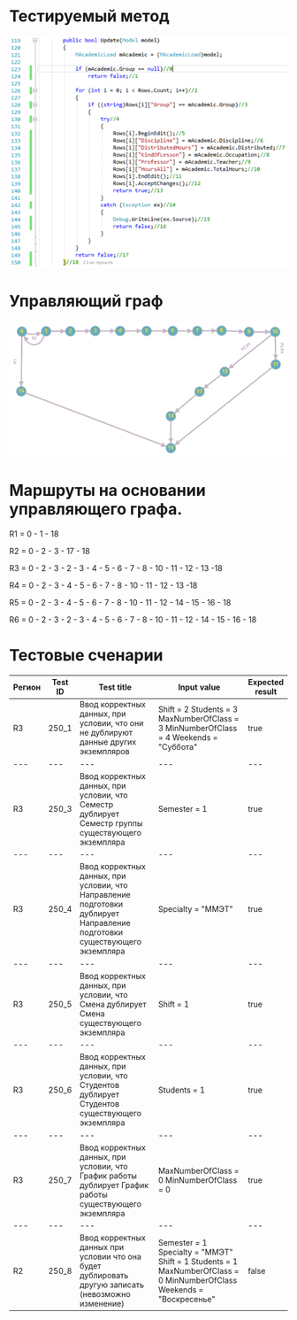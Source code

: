 # Тестируемый метод
![alt text](CODE.PNG "Тестируемый метод")
# Управляющий граф
![alt text](GRAPH.PNG "Тестируемый метод")
# Маршруты на основании управляющего графа.

R1 = 0 - 1 - 18

R2 = 0 - 2 - 3 - 17 - 18

R3 = 0 - 2 - 3 - 2 - 3 - 4 - 5 - 6 - 7 - 8 - 10 - 11 - 12 - 13 -18

R4 = 0 - 2 - 3 - 4 - 5 - 6 - 7 - 8 - 10 - 11 - 12 - 13 -18

R5 = 0 - 2 - 3 - 4 - 5 - 6 - 7 - 8 - 10 - 11 - 12 - 14 - 15 - 16 - 18

R6 = 0 - 2 - 3 - 2 - 3 - 4 - 5 - 6 - 7 - 8 - 10 - 11 - 12 - 14 - 15 - 16 - 18

# Тестовые сченарии
|Регион|Test ID|Test title|Input value|Expected result|
| --- | --- | --- | --- | --- |
|R3|250_1|Ввод корректных данных, при условии, что они не дублируют данные других экземпляров|Shift = 2 Students = 3  MaxNumberOfClass = 3  MinNumberOfClass = 4 Weekends = "Суббота"|true|
| --- | --- | --- | --- | --- |
|R3|250_3|Ввод корректных данных, при условии, что Семестр дублирует Семестр группы существующего экземпляра|Semester = 1|true|
| --- | --- | --- | --- | --- |
|R3|250_4|Ввод корректных данных, при условии, что Направление подготовки дублирует Направление подготовки существующего экземпляра|Specialty = "ММЭТ"|true|
| --- | --- | --- | --- | --- |
|R3|250_5|Ввод корректных данных, при условии, что Смена дублирует Смена существующего экземпляра|Shift = 1|true|
| --- | --- | --- | --- | --- |
|R3|250_6|Ввод корректных данных, при условии, что Студентов дублирует Студентов существующего экземпляра|Students = 1|true|
| --- | --- | --- | --- | --- |
|R3|250_7|Ввод корректных данных, при условии, что График работы дублирует График работы существующего экземпляра|MaxNumberOfClass = 0  MinNumberOfClass = 0|true|
| --- | --- | --- | --- | --- |
|R2|250_8|Ввод корректных данных при условии что она будет дублировать другую записать (невозможно изменение)|Semester = 1 Specialty = "ММЭТ" Shift = 1 Students = 1 MaxNumberOfClass = 0 MinNumberOfClass Weekends = "Воскресенье"|false|
